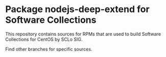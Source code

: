 # Package nodejs-deep-extend for Software Collections

This repository contains sources for RPMs that are used
to build Software Collections for CentOS by SCLo SIG.

Find other branches for specific sources.

